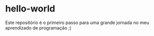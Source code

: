 # hello-world

Este repositório é o primeiro passo para uma grande jornada no meu aprendizado de programação ;)